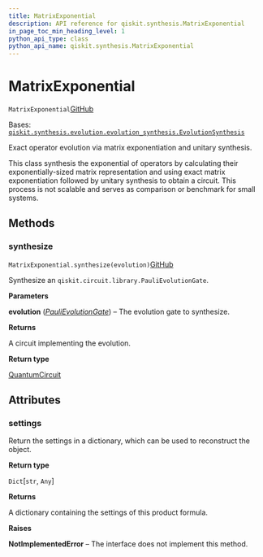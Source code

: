 ```yaml
---
title: MatrixExponential
description: API reference for qiskit.synthesis.MatrixExponential
in_page_toc_min_heading_level: 1
python_api_type: class
python_api_name: qiskit.synthesis.MatrixExponential
---
```


# MatrixExponential

<span id="qiskit.synthesis.MatrixExponential" />

`MatrixExponential`[GitHub](https://github.com/qiskit/qiskit/tree/stable/0.40/qiskit/synthesis/evolution/matrix_synthesis.py "view source code")

Bases: [`qiskit.synthesis.evolution.evolution_synthesis.EvolutionSynthesis`](qiskit.synthesis.EvolutionSynthesis "qiskit.synthesis.evolution.evolution_synthesis.EvolutionSynthesis")

Exact operator evolution via matrix exponentiation and unitary synthesis.

This class synthesis the exponential of operators by calculating their exponentially-sized matrix representation and using exact matrix exponentiation followed by unitary synthesis to obtain a circuit. This process is not scalable and serves as comparison or benchmark for small systems.

## Methods

### synthesize

<span id="qiskit.synthesis.MatrixExponential.synthesize" />

`MatrixExponential.synthesize(evolution)`[GitHub](https://github.com/qiskit/qiskit/tree/stable/0.40/qiskit/synthesis/evolution/matrix_synthesis.py "view source code")

Synthesize an `qiskit.circuit.library.PauliEvolutionGate`.

**Parameters**

**evolution** ([*PauliEvolutionGate*](qiskit.circuit.library.PauliEvolutionGate "qiskit.circuit.library.PauliEvolutionGate")) – The evolution gate to synthesize.

**Returns**

A circuit implementing the evolution.

**Return type**

[QuantumCircuit](qiskit.circuit.QuantumCircuit "qiskit.circuit.QuantumCircuit")

## Attributes

<span id="qiskit.synthesis.MatrixExponential.settings" />

### settings

Return the settings in a dictionary, which can be used to reconstruct the object.

**Return type**

`Dict`\[`str`, `Any`]

**Returns**

A dictionary containing the settings of this product formula.

**Raises**

**NotImplementedError** – The interface does not implement this method.

